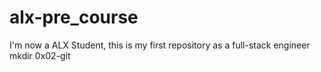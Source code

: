 # alx-pre_course
I'm now a ALX Student, this is my first repository as a full-stack engineer
mkdir 0x02-git

